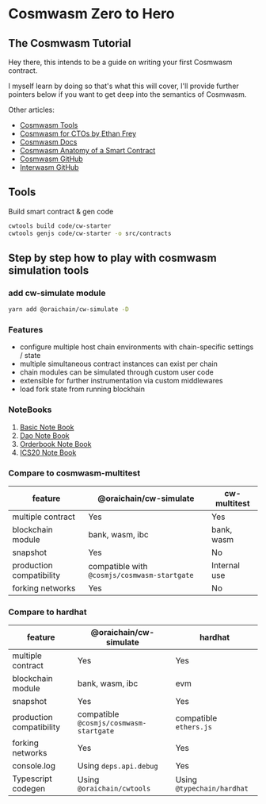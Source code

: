 # Cosmwasm Zero to Hero

## The Cosmwasm Tutorial

Hey there, this intends to be a guide on writing your first Cosmwasm contract.

I myself learn by doing so that's what this will cover, I'll provide further pointers below if you want to get deep into the semantics of Cosmwasm.

Other articles:

- [Cosmwasm Tools](https://github.com/oraichain/cosmwasm-tools)
- [Cosmwasm for CTOs by Ethan Frey](https://medium.com/cosmwasm/cosmwasm-for-ctos-f1ffa19cccb8)
- [Cosmwasm Docs](https://docs.cosmwasm.com/docs/1.0/)
- [Cosmwasm Anatomy of a Smart Contract](https://docs.cosmwasm.com/dev-academy/develop-smart-contract/intro)
- [Cosmwasm GitHub](https://github.com/CosmWasm)
- [Interwasm GitHub](https://github.com/InterWasm)

## Tools

Build smart contract & gen code

```bash
cwtools build code/cw-starter
cwtools genjs code/cw-starter -o src/contracts
```

## Step by step how to play with cosmwasm simulation tools

### add cw-simulate module

```bash
yarn add @oraichain/cw-simulate -D
```

### Features

- configure multiple host chain environments with chain-specific settings / state
- multiple simultaneous contract instances can exist per chain
- chain modules can be simulated through custom user code
- extensible for further instrumentation via custom middlewares
- load fork state from running blockhain

### NoteBooks

1. [Basic Note Book](./public/nb/basic.ipynb)
1. [Dao Note Book](./public/nb/dao.ipynb)
1. [Orderbook Note Book](./public/nb/orderbook.ipynb)
1. [ICS20 Note Book](./public/nb/ibc-ics20.ipynb)

### Compare to cosmwasm-multitest

| feature                  | @oraichain/cw-simulate                       | cw-multitest |
| ------------------------ | -------------------------------------------- | ------------ |
| multiple contract        | Yes                                          | Yes          |
| blockchain module        | bank, wasm, ibc                              | bank, wasm   |
| snapshot                 | Yes                                          | No           |
| production compatibility | compatible with `@cosmjs/cosmwasm-startgate` | Internal use |
| forking networks         | Yes                                          | No           |

### Compare to hardhat

| feature                  | @oraichain/cw-simulate                  | hardhat                    |
| ------------------------ | --------------------------------------- | -------------------------- |
| multiple contract        | Yes                                     | Yes                        |
| blockchain module        | bank, wasm, ibc                         | evm                        |
| snapshot                 | Yes                                     | Yes                        |
| production compatibility | compatible `@cosmjs/cosmwasm-startgate` | compatible `ethers.js`     |
| forking networks         | Yes                                     | Yes                        |
| console.log              | Using `deps.api.debug`                  | Yes                        |
| Typescript codegen       | Using `@oraichain/cwtools`              | Using `@typechain/hardhat` |
